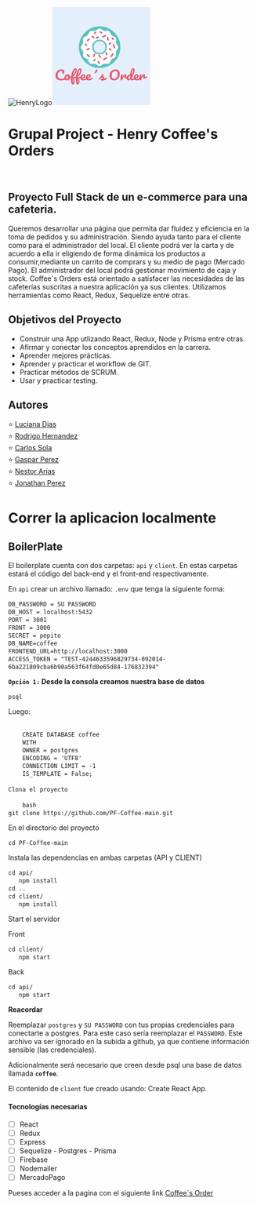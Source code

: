 ![HenryLogo](https://d31uz8lwfmyn8g.cloudfront.net/Assets/logo-henry-white-lg.png)<img height="200" src="client/src/assets/logo_coffee.png" />

# __Grupal Project - Henry Coffee's Orders__
<img src=""/>
<img src=""/>

## Proyecto Full Stack de un e-commerce para una cafeteria.

Queremos desarrollar una página que permita dar fluidez y eficiencia en la toma de pedidos y su administración. Siendo ayuda tanto para el cliente como para el administrador del local. El cliente podrá ver la carta y de acuerdo a ella ir eligiendo de forma dinámica los productos a consumir,mediante un carrito de comprars y su medio de pago (Mercado Pago). El administrador del local podrá gestionar movimiento de caja y stock. Coffee`s Orders está orientado a satisfacer las necesidades de las cafeterías suscritas a nuestra aplicación ya sus clientes. Utilizamos herramientas como React, Redux, Sequelize entre otras.

## Objetivos del Proyecto

- Construir una App utlizando React, Redux, Node y Prisma entre otras.
- Afirmar y conectar los conceptos aprendidos en la carrera.
- Aprender mejores prácticas.
- Aprender y practicar el workflow de GIT.
- Practicar métodos de SCRUM.
- Usar y practicar testing.

## Autores
:star: <a href="https://www.linkedin.com/in/luciana-soledad-diaz/">Luciana Dias</a><br/>
:star: <a href="https://www.linkedin.com/in/rodrigo-hernandez-4a8b5523b/">Rodrigo Hernandez</a><br/>
:star: <a href="https://www.linkedin.com/in/carlos-sol%C3%A1-zambrano-228093224/">Carlos Sola</a><br/>
:star: <a href="https://www.linkedin.com/in/gaspar-perez-9006a5239/">Gaspar Perez</a><br/>
:star: <a href="https://www.linkedin.com/in/n%C3%A9stor-arias-cataldi-815b4411a/">Nestor Arias</a><br/>
:star: <a href="https://www.linkedin.com/in/jonathanperezfrontenddeveloper/">Jonathan Perez</a>

# __Correr la aplicacion localmente__

## BoilerPlate



El boilerplate cuenta con dos carpetas: `api` y `client`. En estas carpetas estará el código del back-end y el front-end respectivamente.

En `api` crear un archivo llamado: `.env` que tenga la siguiente forma:

```DB_USER = postgres
DB_PASSWORD = SU PASSWORD
DB_HOST = localhost:5432
PORT = 3001
FRONT = 3000
SECRET = pepito
DB_NAME=coffee
FRONTEND_URL=http://localhost:3000
ACCESS_TOKEN = "TEST-4244633596829734-092014-6ba221809cba6b90a563f64fd0e65d84-176832394"
```

__``Opción 1:`` Desde la consola creamos nuestra base de datos__

```psql
psql
```
Luego:
```sequelize
    
    CREATE DATABASE coffee
    WITH
    OWNER = postgres
    ENCODING = 'UTF8'
    CONNECTION LIMIT = -1
    IS_TEMPLATE = False;

Clona el proyecto

    bash
git clone https://github.com/PF-Coffee-main.git

```
En el directorio del proyecto
```
cd PF-Coffee-main
```
Instala las dependencias en ambas carpetas (API y CLIENT)
```
cd api/
   npm install
cd ..
cd client/
   npm install
```
Start el servidor<br/>

Front
```
cd client/
   npm start
```
Back
```
cd api/
   npm start
```
__Reacordar__

Reemplazar `postgres` y `SU PASSWORD` con tus propias credenciales para conectarte a postgres.
Para este caso sería reemplazar el ``PASSWORD``.
Este archivo va ser ignorado en la subida a github, ya que contiene información sensible (las credenciales).

Adicionalmente será necesario que creen desde psql una base de datos llamada __`coffee`__.

El contenido de `client` fue creado usando: Create React App.


#### Tecnologías necesarias

- [ ] React
- [ ] Redux
- [ ] Express
- [ ] Sequelize - Postgres - Prisma
- [ ] Firebase
- [ ] Nodemailer
- [ ] MercadoPago

Pueses acceder a la pagina con el siguiente link  <a href="https://coffeemainapp.vercel.app/">Coffee`s Order</a>
